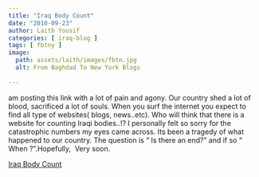 ```yaml
---
title: "Iraq Body Count"
date: "2010-09-23"
author: Laith Yousif
categories: [ iraq-blog ]
tags: [ fbtny ]
image:
  path: assets/laith/images/fbtn.jpg
  alt: From Baghdad To New York Blogs
  
---
```


am posting this link with a lot of pain and agony. Our country shed a lot of blood, sacrificed a lot of souls. When you surf the internet you expect to find all type of websites( blogs, news..etc). Who will think that there is a website for counting Iraqi bodies..!? I personally felt so sorry for the catastrophic numbers my eyes came across. Its been a tragedy of what happened to our country. The question is “ Is there an end?” and if so “ When ?”.Hopefully,  Very soon.  

  
[Iraq Body Count](https://www.iraqbodycount.org/)
